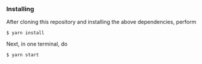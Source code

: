 ### Installing

After cloning this repository and installing the above dependencies, perform

```
$ yarn install
```

Next, in one terminal, do

```
$ yarn start
